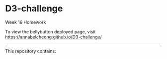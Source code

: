 # D3-challenge
Week 16 Homework

To view the bellybutton deployed page, visit https://annabelcheong.github.io/D3-challenge/

******************************
This repository contains: 



